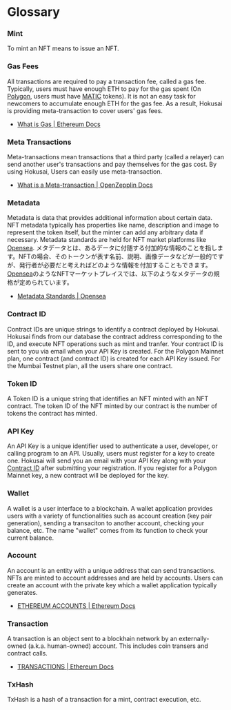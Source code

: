 # Glossary

### Mint

To mint an NFT means to issue an NFT.

### Gas Fees
All transactions are required to pay a transaction fee, called a gas fee.
Typically, users must have enough ETH to pay for the gas spent (On [Polygon](https://polygon.technology/), users must have [MATIC](https://polygon.technology/matic-token/) tokens).
It is not an easy task for newcomers to accumulate enough ETH for the gas fee. As a result, Hokusai is providing meta-transaction to cover users' gas fees. 
- [What is Gas | Ethereum Docs](https://ethereum.org/fi/developers/docs/gas/)

### Meta Transactions

Meta-transactions mean transactions that a third party (called a relayer) can send another user's transactions and pay themselves for the gas cost.
By using Hokusai, Users can easily use meta-transaction.

- [What is a Meta-transaction | OpenZepplin Docs](https://docs.openzeppelin.com/learn/sending-gasless-transactions#what-is-a-meta-tx)

### Metadata

Metadata is data that provides additional information about certain data. NFT metadata typically has properties like name, description and image to represent the token itself, but the minter can add any arbitrary data if necessary. Metadata standards are held for NFT market platforms like [Opensea](https://opensea.io).
メタデータとは、あるデータに付随する付加的な情報のことを指します。NFTの場合、そのトークンが表す名前、説明、画像データなどが一般的ですが、発行者が必要だと考えればどのような情報を付加することもできます。[Opensea](https://opensea.io)のようなNFTマーケットプレイスでは、以下のようなメタデータの規格が定められています。

- [Metadata Standards | Opensea](https://docs.opensea.io/docs/metadata-standards)

### Contract ID

Contract IDs are unique strings to identify a contract deployed by Hokusai. Hokusai finds from our database the contract address corresponding to the ID, and execute NFT operations such as mint and tranfer. Your contract ID is sent to you via email when your API Key is created. For the Polygon Mainnet plan, one contract (and contract ID) is created for each API Key issued. For the Mumbai Testnet plan, all the users share one contract.

### Token ID

A Token ID is a unique string that identifies an NFT minted with an NFT contract. The token ID of the NFT minted by our contract is the number of tokens the contract has minted.

### API Key

An API Key is a unique identifier used to authenticate a user, developer, or calling program to an API. Usually, users must register for a key to create one. Hokusai will send you an email with your API Key along with your [Contract ID](./glossary.md#contract-id) after submitting your registration. If you register for a Polygon Mainnet key, a new contract will be deployed for the key.

### Wallet

A wallet is a user interface to a blockchain. A wallet application provides users with a variety of functionalities such as account creation (key pair generation), sending a transaciton to another account, checking your balance, etc. The name "wallet" comes from its function to check your current balance.

### Account

An account is an entity with a unique address that can send transactions. NFTs are minted to account addresses and are held by accounts. Users can create an account with the private key which a wallet application typically generates.

- [ETHEREUM ACCOUNTS | Ethereum Docs](https://ethereum.org/en/developers/docs/accounts/)

### Transaction

A transaction is an object sent to a blockhain network by an externally-owned (a.k.a. human-owned) account. This includes coin transers and contract calls.

- [TRANSACTIONS | Ethereum Docs](https://ethereum.org/en/developers/docs/transactions/)

### TxHash

TxHash is a hash of a transaction for a mint, contract execution, etc.